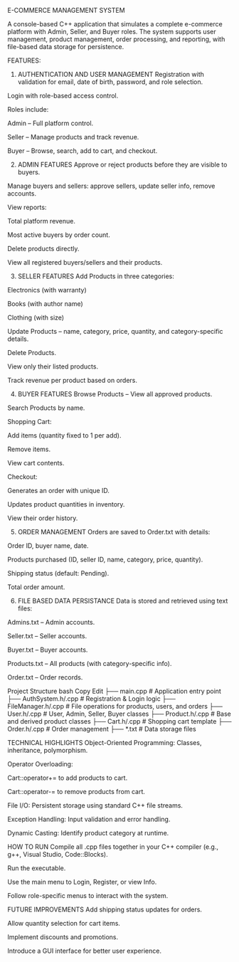 E-COMMERCE MANAGEMENT SYSTEM

A console-based C++ application that simulates a complete e-commerce platform with Admin, Seller, and Buyer roles. The system supports user management, product management, order processing, and reporting, with file-based data storage for persistence.

FEATURES:

1) AUTHENTICATION AND USER MANAGEMENT
Registration with validation for email, date of birth, password, and role selection.

Login with role-based access control.

Roles include:

Admin – Full platform control.

Seller – Manage products and track revenue.

Buyer – Browse, search, add to cart, and checkout.

2) ADMIN FEATURES
Approve or reject products before they are visible to buyers.

Manage buyers and sellers: approve sellers, update seller info, remove accounts.

View reports:

Total platform revenue.

Most active buyers by order count.

Delete products directly.

View all registered buyers/sellers and their products.

3) SELLER FEATURES
Add Products in three categories:

Electronics (with warranty)

Books (with author name)

Clothing (with size)

Update Products – name, category, price, quantity, and category-specific details.

Delete Products.

View only their listed products.

Track revenue per product based on orders.

4) BUYER FEATURES
Browse Products – View all approved products.

Search Products by name.

Shopping Cart:

Add items (quantity fixed to 1 per add).

Remove items.

View cart contents.

Checkout:

Generates an order with unique ID.

Updates product quantities in inventory.

View their order history.

5) ORDER MANAGEMENT
Orders are saved to Order.txt with details:

Order ID, buyer name, date.

Products purchased (ID, seller ID, name, category, price, quantity).

Shipping status (default: Pending).

Total order amount.

6) FILE BASED DATA PERSISTANCE
Data is stored and retrieved using text files:

Admins.txt – Admin accounts.

Seller.txt – Seller accounts.

Buyer.txt – Buyer accounts.

Products.txt – All products (with category-specific info).

Order.txt – Order records.

Project Structure
bash
Copy
Edit
├── main.cpp              # Application entry point
├── AuthSystem.h/.cpp     # Registration & Login logic
├── FileManager.h/.cpp    # File operations for products, users, and orders
├── User.h/.cpp           # User, Admin, Seller, Buyer classes
├── Product.h/.cpp        # Base and derived product classes
├── Cart.h/.cpp           # Shopping cart template
├── Order.h/.cpp          # Order management
├── *.txt                 # Data storage files

TECHNICAL HIGHLIGHTS
Object-Oriented Programming: Classes, inheritance, polymorphism.

Operator Overloading:

Cart::operator+= to add products to cart.

Cart::operator-= to remove products from cart.

File I/O: Persistent storage using standard C++ file streams.

Exception Handling: Input validation and error handling.

Dynamic Casting: Identify product category at runtime.

HOW TO RUN
Compile all .cpp files together in your C++ compiler (e.g., g++, Visual Studio, Code::Blocks).

Run the executable.

Use the main menu to Login, Register, or view Info.

Follow role-specific menus to interact with the system.

FUTURE IMPROVEMENTS
Add shipping status updates for orders.

Allow quantity selection for cart items.

Implement discounts and promotions.

Introduce a GUI interface for better user experience.
